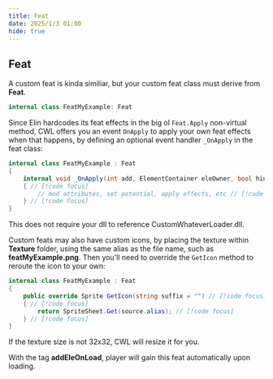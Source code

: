 ```yaml
---
title: Feat
date: 2025/1/3 01:00
hide: true
---
```


## Feat

A custom feat is kinda similiar, but your custom feat class must derive from **Feat**. 
```cs
internal class FeatMyExample: Feat
```

Since Elin hardcodes its feat effects in the big ol `Feat.Apply` non-virtual method, CWL offers you an event `OnApply` to apply your own feat effects when that happens, by defining an optional event handler `_OnApply` in the feat class:
```cs
internal class FeatMyExample : Feat
{
    internal void _OnApply(int add, ElementContainer eleOwner, bool hint) // [!code focus]
    { // [!code focus]
        // mod attributes, set potential, apply effects, etc // [!code focus]
    } // [!code focus]
}
```

This does not require your dll to reference CustomWhateverLoader.dll.

Custom feats may also have custom icons, by placing the texture within **Texture** folder, using the same alias as the file name, such as **featMyExample.png**. Then you'll need to override the `GetIcon` method to reroute the icon to your own:
```cs
internal class FeatMyExample : Feat
{
    public override Sprite GetIcon(string suffix = "") // [!code focus]
    { // [!code focus]
        return SpriteSheet.Get(source.alias); // [!code focus]
    } // [!code focus]
}
```

If the texture size is not 32x32, CWL will resize it for you.

With the tag **addEleOnLoad**, player will gain this feat automatically upon loading.
